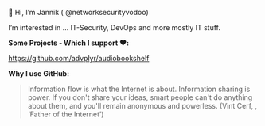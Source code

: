 👋 Hi, I’m Jannik ( @networksecurityvodoo)

I’m interested in ... IT-Security, DevOps and more mostly IT stuff.

**Some Projects - Which I support ❤️:**

https://github.com/advplyr/audiobookshelf 

**Why I use GitHub:**
> Information flow is what the Internet is about. Information sharing is power. If you don't share your ideas, smart people can't do anything about them, and you'll remain anonymous and powerless.
>  (Vint Cerf, , ‘Father of the Internet’)
<!--

Vint Cerf is the co-designer of the TCP/IP protocols and the architecture of the Internet.

```text
   _________________________________
  /                                 \
  |       Look a Unicorn !         |
  \______________________________ '\
                             ()    \\
                               O    \\  .
                                 o  |\\/|
                                    / " '\
                                    . .   .
                                   /    ) |
                                  '  _.'  |
                                  '-'/    \
```                                  





- 📫 How to reach me ...


![](https://img.shields.io/badge/Microsoft%20Azure-User-blue)
![](https://img.shields.io/badge/Keycloak-User-green)
![](https://img.shields.io/badge/Ansible-User-green)
![](https://img.shields.io/badge/Grafana-User-green)

networksecurityvodoo/networksecurityvodoo is a ✨ special ✨ repository because its `README.md` (this file) appears on your GitHub profile.
You can click the Preview link to take a look at your changes.
--->
